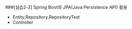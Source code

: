 ###[실습2-2] Spring Boot와 JPA(Java Persistence API) 활용

* Entity,Repository,RepositoryTest
* Controller
